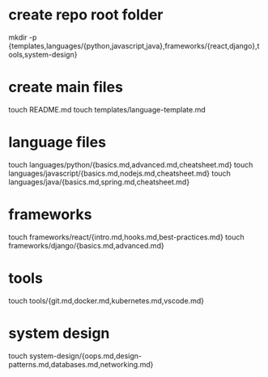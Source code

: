 # create repo root folder
mkdir -p {templates,languages/{python,javascript,java},frameworks/{react,django},tools,system-design}

# create main files
touch README.md
touch templates/language-template.md

# language files
touch languages/python/{basics.md,advanced.md,cheatsheet.md}
touch languages/javascript/{basics.md,nodejs.md,cheatsheet.md}
touch languages/java/{basics.md,spring.md,cheatsheet.md}

# frameworks
touch frameworks/react/{intro.md,hooks.md,best-practices.md}
touch frameworks/django/{basics.md,advanced.md}

# tools
touch tools/{git.md,docker.md,kubernetes.md,vscode.md}

# system design
touch system-design/{oops.md,design-patterns.md,databases.md,networking.md}
